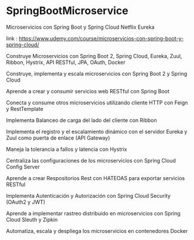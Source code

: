 # SpringBootMicroservice

Microservicios con Spring Boot y Spring Cloud Netflix Eureka

link : https://www.udemy.com/course/microservicios-con-spring-boot-y-spring-cloud/

Construye Microservicios con Spring Boot 2, Spring Cloud, Eureka, Zuul, Ribbon, Hystrix, API RESTful, JPA, OAuth, Docker

Construye, implementa y escala microservicios con Spring Boot 2 y Spring Cloud

Aprende a crear y consumir servicios web RESTful con Spring Boot

Conecta y consume otros microservicios utilizando cliente HTTP con Feign y RestTemplate

Implementa Balanceo de carga del lado del cliente con Ribbon

Implementa el registro y el escalamiento dinámico con el servidor Eureka y Zuul como puerta de enlace (API Gateway)

Maneja la tolerancia a fallos y latencia con Hystrix

Centraliza las configuraciones de los microservicios con Spring Cloud Config Server

Aprende a crear Respositorios Rest con HATEOAS para exportar servicios RESTful

Implementa Autenticación y Autorización con Spring Cloud Security (OAuth2 y JWT)

Aprende a implementar rastreo distribuido en microservicios con Spring Cloud Sleuth y Zipkin

Automatiza, escala y despliega los microservicios en contenedores Docker